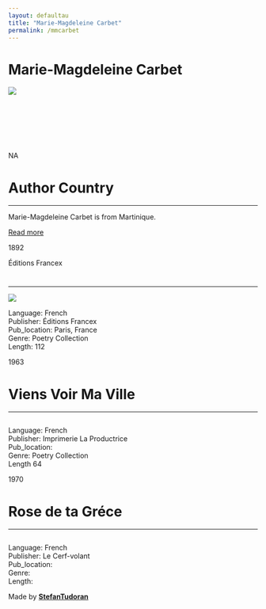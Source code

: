 ```yaml
---
layout: defaultau
title: "Marie-Magdeleine Carbet"
permalink: /mmcarbet
---
```

<!-- partial:index.partial.html -->
<div class="content">
    <h1>Marie-Magdeleine Carbet</h1>
    <div class="quote">
        <div><img src="https://scontent-mia3-2.xx.fbcdn.net/v/t1.6435-9/65992709_2293650647553286_4868034160851156992_n.jpg?stp=cp0_dst-jpg_e15_fr_q65&_nc_cat=110&ccb=1-7&_nc_sid=2d5d41&_nc_ohc=pbW1H25FoT4AX8D7d8z&_nc_ht=scontent-mia3-2.xx&oh=00_AfAj3nhJXGP6lDCa4WOxrszaZ9x7P71DIDvZtXPsIfjrdA&oe=6396B6AB" class="logo"></div>
    </div>
    <div class="timeline">
        <div style="padding-bottom:100px;"></div>
        <div class="block">
            <div class="date right"><p class="right"> NA </p></div>
            <div class="dot"></div>
            <div class="left first">
                <h1>Author Country</h1><hr>
            <p>Marie-Magdeleine Carbet is from Martinique.</p>
                <a href="NA" target="_blank">Read more</a>
            </div>
        </div>
        <div class="block">
            <div class="date left"><p class="left">1892</p>Éditions Francex</div>
            <div class="dot"></div>
            <div class="right">
                <h1></h1><hr>
                <p><img src="https://m.media-amazon.com/images/I/41c1ZwrFnNL.SR160,240_BG243,243,243.jpg"></p>
                <p>Language: French<br/>
                Publisher: Éditions Francex<br/>
                Pub_location: Paris, France<br/>
                Genre: Poetry Collection<br/>
                Length: 112</p>
            </div>
        </div>
        <div class="block">
            <div class="date right"><p class="right">1963</p></div>
            <div class="dot"></div>
            <div class="left hide">
                <h1>Viens Voir Ma Ville</h1><hr>
                <p><img src=""></p>
                <p>Language: French<br/>
                Publisher: Imprimerie La Productrice<br/>
                Pub_location: <br/>
                Genre: Poetry Collection<br/>
                Length  64</p>
            </div>
        </div>
        <div class="block">
            <div class="date left"><p class="left">1970</p></div>
            <div class="dot"></div>
            <div class="right hide">
                <h1>Rose de ta Gréce</h1><hr>
                <p><img src=""></p>
                <p>Language: French<br/>
                Publisher: Le Cerf-volant<br/>
                Pub_location: <br/>
                Genre: <br/>
                Length: </p>
            </div>
        </div>
        <div id="footer">
        <p id="copyright">Made by&nbsp;<strong><a href="https://www.linkedin.com/in/nicolae-stefan-tudoran-b02291127/" target="_blank">StefanTudoran</a></strong></p>
    </div>
</div>
<!-- partial -->
  <script src='https://cdnjs.cloudflare.com/ajax/libs/jquery/3.1.1/jquery.min.js'></script><script  src="assets/js/authorscript.js"></script>